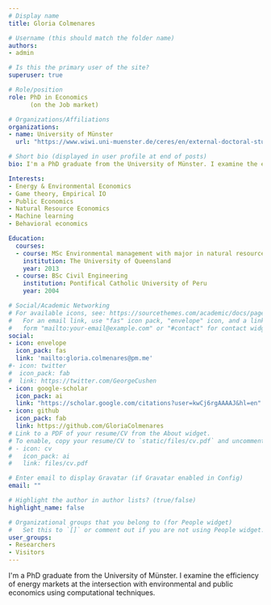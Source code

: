 ```yaml
---
# Display name
title: Gloria Colmenares

# Username (this should match the folder name)
authors:
- admin

# Is this the primary user of the site?
superuser: true

# Role/position
role: PhD in Economics
      (on the Job market)

# Organizations/Affiliations
organizations:
- name: University of Münster
  url: "https://www.wiwi.uni-muenster.de/ceres/en/external-doctoral-students"

# Short bio (displayed in user profile at end of posts)
bio: I'm a PhD graduate from the University of Münster. I examine the efficiency of energy markets at the intersection with environmental and public economics using computational techniques.

Interests:
- Energy & Environmental Economics
- Game theory, Empirical IO
- Public Economics
- Natural Resource Economics
- Machine learning
- Behavioral economics

Education:
  courses:
  - course: MSc Environmental management with major in natural resource economics
    institution: The University of Queensland
    year: 2013
  - course: BSc Civil Engineering
    institution: Pontifical Catholic University of Peru
    year: 2004

# Social/Academic Networking
# For available icons, see: https://sourcethemes.com/academic/docs/page-builder/#icons
#   For an email link, use "fas" icon pack, "envelope" icon, and a link in the
#   form "mailto:your-email@example.com" or "#contact" for contact widget.
social:
- icon: envelope
  icon_pack: fas
  link: 'mailto:gloria.colmenares@pm.me'
#- icon: twitter
#  icon_pack: fab
#  link: https://twitter.com/GeorgeCushen
- icon: google-scholar
  icon_pack: ai
  link: "https://scholar.google.com/citations?user=kwCj6rgAAAAJ&hl=en"
- icon: github
  icon_pack: fab
  link: https://github.com/GloriaColmenares
# Link to a PDF of your resume/CV from the About widget.
# To enable, copy your resume/CV to `static/files/cv.pdf` and uncomment the lines below.
# - icon: cv
#   icon_pack: ai
#   link: files/cv.pdf

# Enter email to display Gravatar (if Gravatar enabled in Config)
email: ""

# Highlight the author in author lists? (true/false)
highlight_name: false

# Organizational groups that you belong to (for People widget)
#   Set this to `[]` or comment out if you are not using People widget.
user_groups:
- Researchers
- Visitors
---
```


I'm a PhD graduate from the University of Münster. I examine the efficiency of energy markets at the intersection with environmental and public economics using computational techniques.
